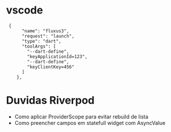 # vscode

```
 {
      "name": "fluxus3",
      "request": "launch",
      "type": "dart",
      "toolArgs": [
        "--dart-define",
        "keyApplicationId=123",
        "--dart-define",
        "keyClientKey=456"
      ]
    },
```


# Duvidas Riverpod
* Como aplicar ProviderScope para evitar rebuild de lista
* Como preencher campos em statefull widget com AsyncValue